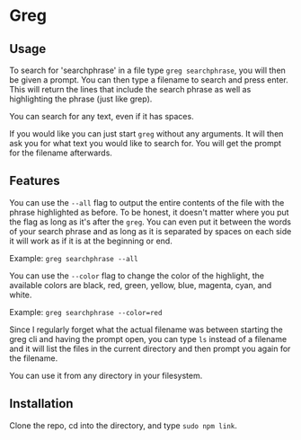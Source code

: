 # Greg

## Usage

To search for 'searchphrase' in a file type `greg searchphrase`, you will then be given a prompt. You can then type a filename to search and press enter. This will return the lines that include the search phrase as well as highlighting the phrase (just like grep).

You can search for any text, even if it has spaces.

If you would like you can just start `greg` without any arguments. It will then ask you for what text you would like to search for. You will get the prompt for the filename afterwards.

## Features

You can use the `--all` flag to output the entire contents of the file with the phrase highlighted as before. To be honest, it doesn't matter where you put the flag as long as it's after the `greg`. You can even put it between the words of your search phrase and as long as it is separated by spaces on each side it will work as if it is at the beginning or end.

Example: `greg searchphrase --all`

You can use the `--color` flag to change the color of the highlight, the available colors are black, red, green, yellow, blue, magenta, cyan, and white. 

Example: `greg searchphrase --color=red`

Since I regularly forget what the actual filename was between starting the greg cli and having the prompt open, you can type `ls` instead of a filename and it will list the files in the current directory and then prompt you again for the filename.

You can use it from any directory in your filesystem.

## Installation

Clone the repo, cd into the directory, and type `sudo npm link`.


